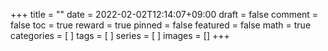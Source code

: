 +++
title = ""
date = 2022-02-02T12:14:07+09:00
draft = false
comment = false 
toc = true
reward = true
pinned = false
featured = false
math = true 
categories = [
]
tags = [
]
series = [
]
images = []
+++
